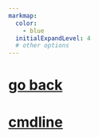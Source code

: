 ```yaml
---
markmap:
  color:
    - blue
  initialExpandLevel: 4
  # other options
---
```


# [go back](../index.html)
# [cmdline](cmdline/index.html)
